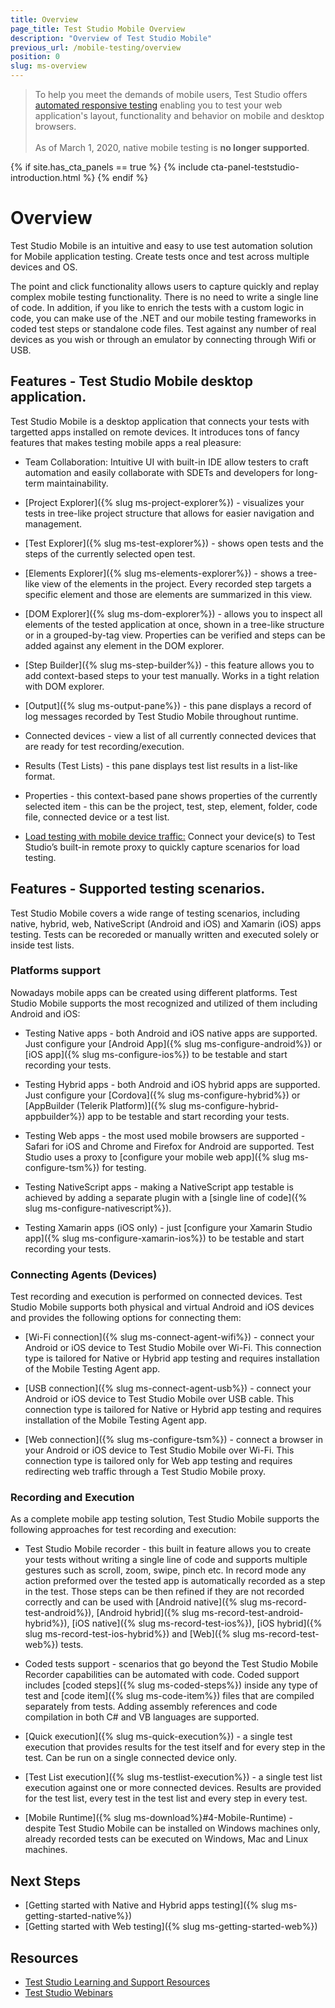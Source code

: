 ```yaml
---
title: Overview
page_title: Test Studio Mobile Overview
description: "Overview of Test Studio Mobile"
previous_url: /mobile-testing/overview
position: 0
slug: ms-overview
---
```


> To help you meet the demands of mobile users, Test Studio offers <a href="https://www.telerik.com/teststudio/automated-website-responsive-testing" target="_blank">automated responsive testing</a> enabling you to test your web application's layout, functionality and behavior on mobile and desktop browsers.
><br>
><br>
> As of March 1, 2020, native mobile testing is __no longer supported__.

{% if site.has_cta_panels == true %}
{% include cta-panel-teststudio-introduction.html %}
{% endif %}

# Overview

Test Studio Mobile is an intuitive and easy to use test automation solution for Mobile application testing. Create tests once and test across multiple devices and OS.

The point and click functionality allows users to capture quickly and replay complex mobile testing functionality.  There is no need to write a single line of code.  In addition, if you like to enrich the tests with a custom logic in code, you can make use of the .NET and our mobile testing frameworks in coded test steps or standalone code files. Test against any number of real devices as you wish or through an emulator by connecting through Wifi or USB.

## Features - Test Studio Mobile desktop application.

Test Studio Mobile is a desktop application that connects your tests with targetted apps installed on remote devices. It introduces tons of fancy features that makes testing mobile apps a real pleasure: 

*	Team Collaboration: Intuitive UI with built-in IDE allow testers to craft automation and easily collaborate with SDETs and developers for long-term maintainability.

*	[Project Explorer]({% slug ms-project-explorer%}) - visualizes your tests in tree-like project structure that allows for easier navigation and management. 

*	[Test Explorer]({% slug ms-test-explorer%}) - shows open tests and the steps of the currently selected open test.

*	[Elements Explorer]({% slug ms-elements-explorer%}) - shows a tree-like view of the elements in the project. Every recorded step targets a specific element and those are elements are summarized in this view.

*	[DOM Explorer]({% slug ms-dom-explorer%}) - allows you to inspect all elements of the tested application at once, shown in a tree-like structure or in a grouped-by-tag view. Properties can be verified and steps can be added against any element in the DOM explorer.

*	[Step Builder]({% slug ms-step-builder%}) - this feature allows you to add context-based steps to your test manually. Works in a tight relation with DOM explorer.

*	[Output]({% slug ms-output-pane%}) - this pane displays a record of log messages recorded by Test Studio Mobile throughout runtime. 

*	Connected devices - view a list of all currently connected devices that are ready for test recording/execution. 

*	Results (Test Lists) - this pane displays test list results in a list-like format. 

*	Properties - this context-based pane shows properties of the currently selected item - this can be the project, test, step, element, folder, code file, connected device or a test list.

*	<a href="/features/testing-types/load-testing/configure-remote-device" target="_blank">Load testing with mobile device traffic:</a> Connect your device(s) to Test Studio’s built-in remote proxy to quickly capture scenarios for load testing.

## Features - Supported testing scenarios.

Test Studio Mobile covers a wide range of testing scenarios, including native, hybrid, web, NativeScript (Android and iOS) and Xamarin (iOS) apps testing. Tests can be recoreded or manually written and executed solely or inside test lists. 

### Platforms support

Nowadays mobile apps can be created using different platforms. Test Studio Mobile supports the most recognized and utilized of them including Android and iOS:

*	Testing Native apps - both Android and iOS native apps are supported. Just configure your [Android App]({% slug ms-configure-android%}) or [iOS app]({% slug ms-configure-ios%}) to be testable and start recording your tests.

*	Testing Hybrid apps - both Android and iOS hybrid apps are supported. Just configure your [Cordova]({% slug ms-configure-hybrid%}) or [AppBuilder (Telerik Platform)]({% slug ms-configure-hybrid-appbuilder%}) app to be testable and start recording your tests.

*	Testing Web apps - the most used mobile browsers are supported - Safari for iOS and Chrome and Firefox for Android are supported. Test Studio uses a proxy to [configure your mobile web app]({% slug ms-configure-tsm%}) for testing.

*	Testing NativeScript apps - making a NativeScript app testable is achieved by adding a separate plugin with a [single line of code]({% slug ms-configure-nativescript%}).

*	Testing Xamarin apps (iOS only) - just [configure your Xamarin Studio app]({% slug ms-configure-xamarin-ios%}) to be testable and start recording your tests.

### Connecting Agents (Devices)

Test recording and execution is performed on connected devices. Test Studio Mobile supports both physical and virtual Android and iOS devices and provides the following options for connecting them:

*	[Wi-Fi connection]({% slug ms-connect-agent-wifi%}) - connect your Android or iOS device to Test Studio Mobile over Wi-Fi. This connection type is tailored for Native or Hybrid app testing and requires installation of the Mobile Testing Agent app. 

*	[USB connection]({% slug ms-connect-agent-usb%}) - connect your Android or iOS device to Test Studio Mobile over USB cable. This connection type is tailored for Native or Hybrid app testing and requires installation of the Mobile Testing Agent app. 

*	[Web connection]({% slug ms-configure-tsm%}) - connect a browser in your Android or iOS device to Test Studio Mobile over Wi-Fi. This connection type is tailored only for Web app testing and requires redirecting web traffic through a Test Studio Mobile proxy.

### Recording and Execution

As a complete mobile app testing solution, Test Studio Mobile supports the following approaches for test recording and execution:

*	Test Studio Mobile recorder - this built in feature allows you to create your tests without writing a single line of code and supports multiple gestures such as scroll, zoom, swipe, pinch etc. In record mode any action preformed over the tested app is automatically recorded as a step in the test. Those steps can be then refined if they are not recorded correctly and can be used with [Android native]({% slug ms-record-test-android%}), [Android hybrid]({% slug ms-record-test-android-hybrid%}), [iOS native]({% slug ms-record-test-ios%}), [iOS hybrid]({% slug ms-record-test-ios-hybrid%}) and [Web]({% slug ms-record-test-web%}) tests.

*	Coded tests support - scenarios that go beyond the Test Studio Mobile Recorder capabilities can be automated with code. Coded support includes [coded steps]({% slug ms-coded-steps%}) inside any type of test and [code item]({% slug ms-code-item%}) files that are compiled separately from tests. Adding assembly references and code compilation in both C# and VB languages are supported. 

*	[Quick execution]({% slug ms-quick-execution%}) - a single test execution that provides results for the test itself and for every step in the test. Can be run on a single connected device only.

*	[Test List execution]({% slug ms-testlist-execution%}) - a single test list execution against one or more connected devices. Results are provided for the test list, every test in the test list and every step in every test.

*	[Mobile Runtime]({% slug ms-download%}#4-Mobile-Runtime) - despite Test Studio Mobile can be installed on Windows machines only, already recorded tests can be executed on Windows, Mac and Linux machines. 

## Next Steps

+ [Getting started with Native and Hybrid apps testing]({% slug ms-getting-started-native%})
+ [Getting started with Web testing]({% slug ms-getting-started-web%})

## Resources

<ul>
	<li>
		<a href="http://www.telerik.com/support/teststudio" target="_blank">Test Studio Learning and Support Resources</a>
	</li>
	<li>
		<a href="http://www.telerik.com/webinars/teststudio" target="_blank">Test Studio Webinars</a>
	</li>
</ul>